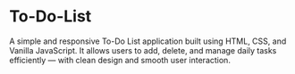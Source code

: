 # To-Do-List
A simple and responsive To-Do List application built using HTML, CSS, and Vanilla JavaScript. It allows users to add, delete, and manage daily tasks efficiently — with clean design and smooth user interaction.
